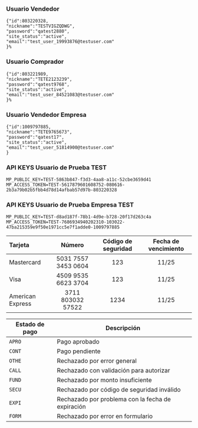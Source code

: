 
### Usuario Vendedor
    {"id":803220328,
    "nickname":"TESTVIGZQDWG",
    "password":"qatest2880",
    "site_status":"active",
    "email":"test_user_19993876@testuser.com"
    }% 

### Usuario Comprador 
    {"id":803221989,
    "nickname":"TETE2123239",
    "password":"qatest9768",
    "site_status":"active",
    "email":"test_user_84521083@testuser.com"
    }%  

### Usuario Vendedor Empresa 
    {"id":1009797885,
    "nickname":"TETE9765673",
    "password":"qatest17",
    "site_status":"active",
    "email":"test_user_51814900@testuser.com"
    }




### API KEYS Usuario de Prueba TEST
    MP_PUBLIC_KEY=TEST-5863b847-f3d3-4aa8-a11c-52cbe3659d41
    MP_ACCESS_TOKEN=TEST-5617879601608752-080616-2b3a79b02b5fbb4d78d14afbab57d97b-803220328

### API KEYS Usuario de Prueba Empresa TEST
    MP_PUBLIC_KEY=TEST-d8ad187f-78b1-4d9e-b728-20f17d263c4a
    MP_ACCESS_TOKEN=TEST-7686934940202310-103022-47ba215359e9f50e1971cc5e7f1adde0-1009797885


<table><thead><tr><th style="text-align: left;">Tarjeta</th><th style="text-align: center;">Número</th><th style="text-align: center;">Código de seguridad</th><th style="text-align: center;">Fecha de vencimiento</th></tr></thead><tbody><tr><td style="text-align: left;">Mastercard</td><td style="text-align: center;">5031 7557 3453 0604</td><td style="text-align: center;">123</td><td style="text-align: center;">11/25</td></tr><tr><td style="text-align: left;">Visa</td><td style="text-align: center;">4509 9535 6623 3704</td><td style="text-align: center;">123</td><td style="text-align: center;">11/25</td></tr><tr><td style="text-align: left;">American Express</td><td style="text-align: center;">3711 803032 57522</td><td style="text-align: center;">1234</td><td style="text-align: center;">11/25</td></tr></tbody></table>


<table><thead><tr><th>Estado de pago</th><th>Descripción</th></tr></thead><tbody><tr><td><code>APRO</code></td><td>Pago aprobado</td></tr><tr><td><code>CONT</code></td><td>Pago pendiente</td></tr><tr><td><code>OTHE</code></td><td>Rechazado por error general</td></tr><tr><td><code>CALL</code></td><td>Rechazado con validación para autorizar</td></tr><tr><td><code>FUND</code></td><td>Rechazado por monto insuficiente</td></tr><tr><td><code>SECU</code></td><td>Rechazado por código de seguridad inválido</td></tr><tr><td><code>EXPI</code></td><td>Rechazado por problema con la fecha de expiración</td></tr><tr><td><code>FORM</code></td><td>Rechazado por error en formulario</td></tr></tbody></table>
